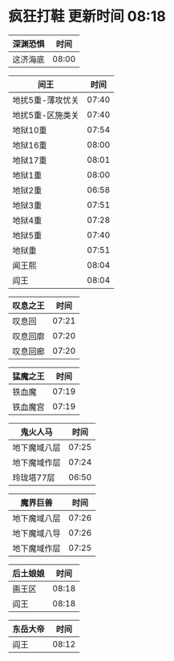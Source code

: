 # 疯狂打鞋 更新时间 08:18

| 深渊恐惧   | 时间    |
|--------|-------|
| 这济海底 | 08:00 |

| 间王   | 时间    |
|--------|-------|
| 地扰5重-薄攻忧关 | 07:40 |
| 地扰5重-区施类关 | 07:40 |
| 地狱10重 | 07:54 |
| 地狱16重 | 08:00 |
| 地狱17重 | 08:01 |
| 地狱1重 | 08:00 |
| 地狱2重 | 06:58 |
| 地狱3重 | 07:51 |
| 地狱4重 | 07:28 |
| 地狱5重 | 07:40 |
| 地狱重 | 07:51 |
| 闻王熙 | 08:04 |
| 阎王 | 08:04 |

| 叹息之王   | 时间    |
|--------|-------|
| 叹息回 | 07:21 |
| 叹息回廓 | 07:20 |
| 叹息回廊 | 07:20 |

| 猛魔之王   | 时间    |
|--------|-------|
| 铁血魔 | 07:19 |
| 铁血魔宫 | 07:19 |

| 鬼火人马   | 时间    |
|--------|-------|
| 地下魔域八层 | 07:25 |
| 地下魔域作层 | 07:24 |
| 玲珑塔77层 | 06:50 |

| 魔界巨兽   | 时间    |
|--------|-------|
| 地下魔域八层 | 07:26 |
| 地下魔域八导 | 07:26 |
| 地下魔域作层 | 07:25 |

| 后土娘娘   | 时间    |
|--------|-------|
| 画王区 | 08:18 |
| 阎王 | 08:18 |

| 东岳大帝   | 时间    |
|--------|-------|
| 阎王 | 08:12 |